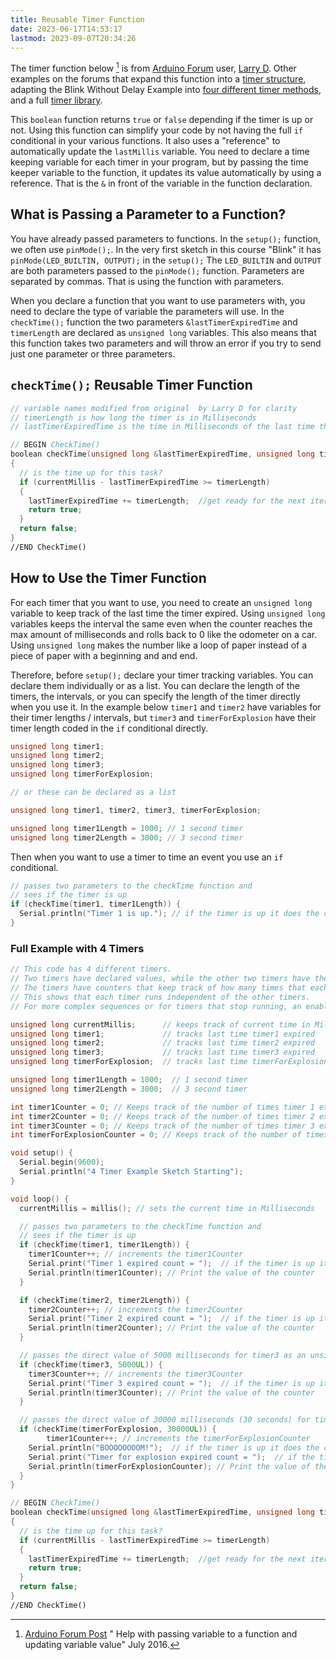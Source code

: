 ```yaml
---
title: Reusable Timer Function
date: 2023-06-17T14:53:17
lastmod: 2023-09-07T20:34:26
---
```


The timer function below [^1] is from [Arduino Forum](https://forum.arduino.cc/) user, [Larry D](https://forum.arduino.cc/u/larryd). Other examples on the forums that expand this function into a [timer structure](https://forum.arduino.cc/t/millis-made-easier/378322/7), adapting the Blink Without Delay Example into [four different timer methods](https://forum.arduino.cc/t/millis-made-easier/378322/5), and a full [timer library](https://forum.arduino.cc/t/best-timer-library/944347/7).

This `boolean` function returns `true` or `false` depending if the timer is up or not. Using this function can simplify your code by not having the full `if` conditional in your various functions. It also uses a "reference" to automatically update the `lastMillis` variable. You need to declare a time keeping variable for each timer in your program, but by passing the time keeper variable to the function, it updates its value automatically by using a reference. That is the `&` in front of the variable in the function declaration.

## What is Passing a Parameter to a Function?

You have already passed parameters to functions. In the `setup();` function, we often use `pinMode();`. In the very first sketch in this course "Blink" it has `pinMode(LED_BUILTIN, OUTPUT);` in the `setup();` The `LED_BUILTIN` and `OUTPUT` are both parameters passed to the `pinMode();` function. Parameters are separated by commas. That is using the function with parameters.

When you declare a function that you want to use parameters with, you need to declare the type of variable the parameters will use. In the `checkTime();` function the two parameters `&lastTimerExpiredTime` and `timerLength` are declared as `unsigned long` variables. This also means that this function takes two parameters and will throw an error if you try to send just one parameter or three parameters.

## `checkTime();` Reusable Timer Function

```C
// variable names modified from original  by Larry D for clarity
// timerLength is how long the timer is in Milliseconds
// lastTimerExpiredTime is the time in Milliseconds of the last time the timer expired

// BEGIN CheckTime()
boolean checkTime(unsigned long &lastTimerExpiredTime, unsigned long timerLength)
{
  // is the time up for this task?
  if (currentMillis - lastTimerExpiredTime >= timerLength)
  {
    lastTimerExpiredTime += timerLength;  //get ready for the next iteration
    return true;
  }
  return false;
}
//END CheckTime()
```

## How to Use the Timer Function

For each timer that you want to use, you need to create an `unsigned long` variable to keep track of the last time the timer expired. Using `unsigned long` variables keeps the interval the same even when the counter reaches the max amount of milliseconds and rolls back to 0 like the odometer on a car. Using `unsigned long` makes the number like a loop of paper instead of a piece of paper with a beginning and and end.

Therefore, before `setup();` declare your timer tracking variables. You can declare them individually or as a list. You can declare the length of the timers, the intervals, or you can specify the length of the timer directly when you use it. In the example below `timer1` and `timer2` have variables for their timer lengths / intervals, but `timer3` and `timerForExplosion` have their timer length coded in the `if` conditional directly.

```C
unsigned long timer1;
unsigned long timer2;
unsigned long timer3;
unsigned long timerForExplosion;

// or these can be declared as a list

unsigned long timer1, timer2, timer3, timerForExplosion;

unsigned long timer1Length = 1000; // 1 second timer
unsigned long timer2Length = 3000; // 3 second timer
```

Then when you want to use a timer to time an event you use an `if` conditional.

```C
// passes two parameters to the checkTime function and
// sees if the timer is up
if (checkTime(timer1, timer1Length)) {
  Serial.println("Timer 1 is up."); // if the timer is up it does the code here
}
```

### Full Example with 4 Timers

```C
// This code has 4 different timers.
// Two timers have declared values, while the other two timers have their values coded directly in their timer function call
// The timers have counters that keep track of how many times that each timer expired.
// This shows that each timer runs independent of the other timers.
// For more complex sequences or for timers that stop running, an enable flag and or a state machine are needed.

unsigned long currentMillis;      // keeps track of current time in Milliseconds
unsigned long timer1;             // tracks last time timer1 expired
unsigned long timer2;             // tracks last time timer2 expired
unsigned long timer3;             // tracks last time timer3 expired
unsigned long timerForExplosion;  // tracks last time timerForExplosion expired

unsigned long timer1Length = 1000;  // 1 second timer
unsigned long timer2Length = 3000;  // 3 second timer

int timer1Counter = 0; // Keeps track of the number of times timer 1 expired for example purposes
int timer2Counter = 0; // Keeps track of the number of times timer 2 expired for example purposes
int timer3Counter = 0; // Keeps track of the number of times timer 3 expired for example purposes
int timerForExplosionCounter = 0; // Keeps track of the number of times timer 1 expired for example purposes

void setup() {
  Serial.begin(9600);
  Serial.println("4 Timer Example Sketch Starting");
}

void loop() {
  currentMillis = millis(); // sets the current time in Milliseconds

  // passes two parameters to the checkTime function and
  // sees if the timer is up
  if (checkTime(timer1, timer1Length)) {
    timer1Counter++; // increments the timer1Counter
    Serial.print("Timer 1 expired count = ");  // if the timer is up it does the code here
    Serial.println(timer1Counter); // Print the value of the counter
  }

  if (checkTime(timer2, timer2Length)) {
    timer2Counter++; // increments the timer2Counter
    Serial.print("Timer 2 expired count = ");  // if the timer is up it does the code here
    Serial.println(timer2Counter); // Print the value of the counter
  }

  // passes the direct value of 5000 milliseconds for timer3 as an unsigned long, note the UL at the end of the number
  if (checkTime(timer3, 5000UL)) {
    timer3Counter++; // increments the timer3Counter
    Serial.print("Timer 3 expired count = ");  // if the timer is up it does the code here
    Serial.println(timer3Counter); // Print the value of the counter
  }

  // passes the direct value of 30000 milliseconds (30 seconds) for timerForExplosion as an unsigned long, note the UL at the end of the number
  if (checkTime(timerForExplosion, 30000UL)) {
        timer1Counter++; // increments the timerForExplosionCounter
    Serial.println("BOOOOOOOOM!");  // if the timer is up it does the code here
    Serial.print("Timer for explosion expired count = ");  // if the timer is up it does the code here
    Serial.println(timerForExplosionCounter); // Print the value of the counter
  }
}

// BEGIN CheckTime()
boolean checkTime(unsigned long &lastTimerExpiredTime, unsigned long timerLength)
{
  // is the time up for this task?
  if (currentMillis - lastTimerExpiredTime >= timerLength)
  {
    lastTimerExpiredTime += timerLength;  //get ready for the next iteration
    return true;
  }
  return false;
}
//END CheckTime()

```

[^1]:
    [Arduino Forum Post](https://forum.arduino.cc/t/help-with-passing-variable-to-a-function-and-updating-variable-value/395160/4) "
    Help with passing variable to a function and updating variable value" July 2016.
